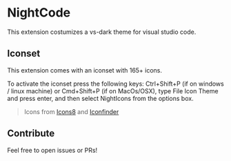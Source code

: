 # **NightCode**

This extension costumizes a vs-dark theme for visual studio code.

## Iconset
This extension comes with an iconset with 165+ icons. 

To activate the iconset press the following keys: Ctrl+Shift+P (if on windows / linux machine) or Cmd+Shift+P (if on MacOs/OSX), type File Icon Theme and press enter, and then select NightIcons from the options box.

> Icons from [Icons8](https://icons8.com) and [Iconfinder](https://www.iconfinder.com/)

## Contribute
Feel free to open issues or PRs!

